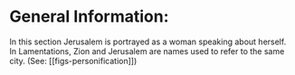 # General Information:

In this section Jerusalem is portrayed as a woman speaking about herself. In Lamentations, Zion and Jerusalem are names used to refer to the same city. (See: [[figs-personification]])